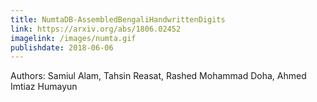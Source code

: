 ```yaml
---
title: NumtaDB-AssembledBengaliHandwrittenDigits
link: https://arxiv.org/abs/1806.02452
imagelink: /images/numta.gif
publishdate: 2018-06-06
---
```


Authors: Samiul Alam, Tahsin Reasat, Rashed Mohammad Doha, Ahmed Imtiaz Humayun



